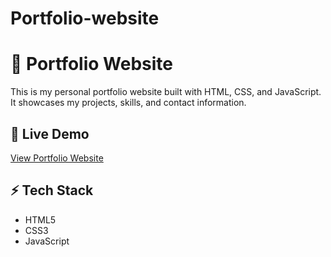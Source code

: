 # Portfolio-website
# 🌟 Portfolio Website

This is my personal portfolio website built with HTML, CSS, and JavaScript.  
It showcases my projects, skills, and contact information.  

## 🔗 Live Demo
[View Portfolio Website]( https://ruby-here.github.io/Portfolio-website/)

## ⚡ Tech Stack
- HTML5  
- CSS3  
- JavaScript  
